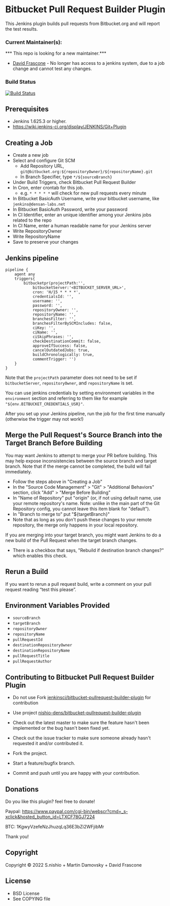 Bitbucket Pull Request Builder Plugin
=====================================

This Jenkins plugin builds pull requests from Bitbucket.org and will report the test results.

### Current Maintainer(s):
*** This repo is looking for a new maintainer.*** 

- [David Frascone](https://github.com/CodeMonk) - No longer has access to a jenkins system, due to a job change and cannot test any changes.

### Build Status

[![Build Status](https://travis-ci.org/nishio-dens/bitbucket-pullrequest-builder-plugin.svg?branch=master)](https://travis-ci.org/nishio-dens/bitbucket-pullrequest-builder-plugin)


Prerequisites
-------------

- Jenkins 1.625.3 or higher.
- https://wiki.jenkins-ci.org/display/JENKINS/Git+Plugin


Creating a Job
-------------

- Create a new job
- Select and configure Git SCM
	- Add Repository URL, `git@bitbucket.org:${repositoryOwner}/${repositoryName}.git`
	- In Branch Specifier, type `*/${sourceBranch}`
- Under Build Triggers, check Bitbucket Pull Request Builder
- In Cron, enter crontab for this job.
  - e.g. `* * * * *` will check for new pull requests every minute
- In Bitbucket BasicAuth Username, write your bitbucket username, like `jenkins@densan-labs.net`
- In Bitbucket BasicAuth Password, write your password
- In CI Identifier, enter an unique identifier among your Jenkins jobs related to the repo
- In CI Name, enter a human readable name for your Jenkins server
- Write RepositoryOwner
- Write RepositoryName
- Save to preserve your changes


Jenkins pipeline
-------------
```
pipeline {
    agent any
    triggers{
        bitbucketpr(projectPath:'',
            bitbucketServer:'<BITBUCKET_SERVER_URL>',
            cron: 'H/15 * * * *',
            credentialsId: '',
            username: '',
            password: '',
            repositoryOwner: '',
            repositoryName: '',
            branchesFilter: '',
            branchesFilterBySCMIncludes: false,
            ciKey: '',
            ciName: '',
            ciSkipPhrases: '',
            checkDestinationCommit: false,
            approveIfSuccess: false,
            cancelOutdatedJobs: true,
            buildChronologically: true,
            commentTrigger: '')
    }
}
```
Note that the `projectPath` parameter does not need to be set if `bitbucketServer`, `repositoryOwner`, and
`repositoryName` is set.  

You can use jenkins credentials by setting environment variables in the `environment` section
and referring to them like for example `"${env.BITBUCKET_CREDENTIALS_USR}"`.  

After you set up your Jenkins pipeline, run the job for the first time manually (otherwise the trigger may not work!)


Merge the Pull Request's Source Branch into the Target Branch Before Building
-----------------------------------------------------------------------------

You may want Jenkins to attempt to merge your PR before building.
This may help expose inconsistencies between the source branch and target branch.
Note that if the merge cannot be completed, the build will fail immediately.

- Follow the steps above in "Creating a Job"
- In the "Source Code Management" > "Git" > "Additional Behaviors" section, click "Add" > "Merge Before Building"
- In "Name of Repository" put "origin" (or, if not using default name, use your remote repository's name. Note: unlike in the main part of the Git Repository config, you cannot leave this item blank for "default").
- In "Branch to merge to" put "${targetBranch}" 
- Note that as long as you don't push these changes to your remote repository, the merge only happens in your local repository.

If you are merging into your target branch, you might want Jenkins to do a new build of the Pull Request when the target branch changes.
- There is a checkbox that says, "Rebuild if destination branch changes?" which enables this check.


Rerun a Build
-------------

If you want to rerun a pull request build, write a comment on your pull request reading “test this please”.


Environment Variables Provided
------------------------------

- `sourceBranch`
- `targetBranch`
- `repositoryOwner`
- `repositoryName`
- `pullRequestId`
- `destinationRepositoryOwner`
- `destinationRepositoryName`
- `pullRequestTitle`
- `pullRequestAuthor`


Contributing to Bitbucket Pull Request Builder Plugin
-----------------------------------------------------

- Do not use Fork [jenkinsci/bitbucket-pullrequest-builder-plugin](https://github.com/jenkinsci/bitbucket-pullrequest-builder-plugin) for contribution

- Use project [nishio-dens/bitbucket-pullrequest-builder-plugin](https://github.com/nishio-dens/bitbucket-pullrequest-builder-plugin)

- Check out the latest master to make sure the feature hasn't been implemented or the bug hasn't been fixed yet.

- Check out the issue tracker to make sure someone already hasn't requested it and/or contributed it.

- Fork the project.

- Start a feature/bugfix branch.

- Commit and push until you are happy with your contribution.



Donations
-----------------------------------------------------
Do you like this plugin? feel free to donate! 

Paypal: https://www.paypal.com/cgi-bin/webscr?cmd=_s-xclick&hosted_button_id=LTXCF78GJ7224

BTC: 1KgwyVzefeNzJhuzqLq36E3bZi2WFjibMr

Thank you!

Copyright
---------

Copyright © 2022 S.nishio + Martin Damovsky + David Frascone


License
-------

- BSD License
- See COPYING file
